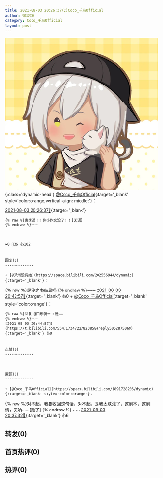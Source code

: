 ```yaml
---
title: 2021-08-03 20:26:37(2)Coco_千鸟Official
author: 御坂IO
category: Coco_千鸟Official
layout: post
---
```


![img](/images/85e485bc0dbd0cde4d15f24d7cffe9704618ad10.jpg){:class='dynamic-head'}
[@Coco_千鸟Official](https://space.bilibili.com/1891728206/dynamic){:target='_blank' style='color:orange;vertical-align: middle;'}：

[2021-08-03 20:26:37🔗](https://t.bilibili.com/554717347227823858){:target='_blank'}

~~~
{% raw %}袁季遥！！你小作文没了！！[无语]
{% endraw %}~~~



↪️0 💬36 👍102


回复(1)
-------------

+ [@郑州没有她](https://space.bilibili.com/202556944/dynamic){:target='_blank'}：
~~~
{% raw %}是沙之书结局吗
{% endraw %}~~~
[2021-08-03 20:42:57🔗](https://t.bilibili.com/554717347227823858#reply5062844701){:target='_blank'} 👍0
    + [@Coco_千鸟Official](https://space.bilibili.com/1891728206/dynamic){:target='_blank' style='color:orange'}：
~~~
{% raw %}回复 @口乐骑士 :是……
{% endraw %}~~~
[2021-08-03 20:44:57🔗](https://t.bilibili.com/554717347227823858#reply5062875069){:target='_blank'} 👍0


点赞(0)
-------------



置顶(1)
-------------

+ [@Coco_千鸟Official](https://space.bilibili.com/1891728206/dynamic){:target='_blank' style='color:orange'}：
~~~
{% raw %}对不起，我要收回这句话，对不起，是我太肤浅了，这剧本，这剧情，天呐……[跪了]
{% endraw %}~~~
[2021-08-03 20:37:32🔗](https://t.bilibili.com/554717347227823858#reply5062815326){:target='_blank'} 👍6


转发(0)
-------------



首页热评(0)
-------------



热评(0)
-------------



